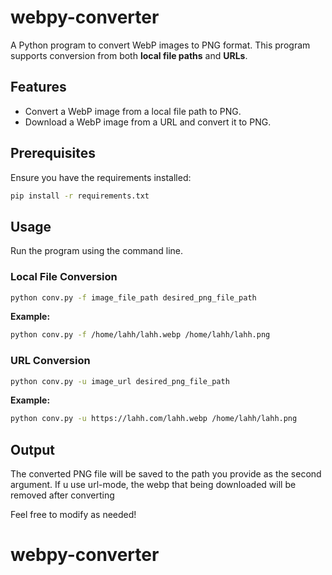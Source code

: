 # webpy-converter


A Python program to convert WebP images to PNG format. This program supports conversion from both **local file paths** and **URLs**.  

## Features  
- Convert a WebP image from a local file path to PNG.  
- Download a WebP image from a URL and convert it to PNG.  

## Prerequisites  
Ensure you have the requirements installed:  
  ```bash  
  pip install -r requirements.txt  
  ```  

## Usage  
Run the program using the command line.  

### Local File Conversion  
```bash  
python conv.py -f image_file_path desired_png_file_path  
```  
**Example:**  
```bash  
python conv.py -f /home/lahh/lahh.webp /home/lahh/lahh.png  
```  

### URL Conversion  
```bash  
python conv.py -u image_url desired_png_file_path  
```  
**Example:**  
```bash  
python conv.py -u https://lahh.com/lahh.webp /home/lahh/lahh.png  
```  

## Output  
The converted PNG file will be saved to the path you provide as the second argument. If u use url-mode, the webp that being downloaded will be removed after converting 


Feel free to modify as needed!
# webpy-converter
